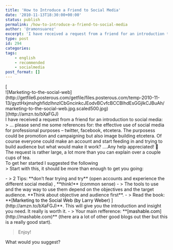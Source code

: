 ```yaml
---
title: 'How to Introduce a Friend to Social Media'
date: '2010-11-13T18:30:00+00:00'
status: publish
permalink: /how-to-introduce-a-friend-to-social-media
author: '@ramonsuarez'
excerpt: 'I have received a request from a friend for an introduction to social media: ... please send me some references for: the effective use of social media for professional purposes - twitter, facebook, etcetera. The purposess could be promotion and ca...'
type: post
id: 294
categories:
tags:
    - english
    - recommended
    - socialmedia
post_format: []
---
```

<div><div>[<div class="p_embed p_image_embed">![Marketing-to-the-social-web](http://getfile6.posterous.com/getfile/files.posterous.com/temp-2010-11-13/gyztHxjmshghfidzIhnzlCbGncinkcJEodvBCvfcBCCBIhdEsGGjlkCJBuAh/marketing-to-the-social-web.jpg.scaled500.jpg)</div>](http://amzn.to/bXaFGJ)</div><div>I have received a request from a friend for an introduction to social media: </div></div><div>> … please send me some references for: the effective use of social media for professional purposes – twitter, facebook, etcetera. The purposess could be promotion and campaigning but also image building etcetera. Of course everyone could make an account and start feeding in and trying to build audience but what would make it work? ….Any help appreciated! 🙂

<div class="gmail_quote"><div>The request is rather large, a lot more than you can explain over a couple cups of tea. </div><div>To get her started I suggested the following </div>> Start with this, it should be more than enough to get you going:

> 

<div>- > 2 Tips: **don’t fear trying and try** (open accounts and experience the different social media) , **think!** (common sense)
- > The tools to use and the way way to use them depend on the objectives and the target audience. **Think about objective and audience first**.
- > Read the book: **[<span style="color:#000000;">Marketing to the Social Web (by Larry Weber) </span>](http://amzn.to/bXaFGJ)**. This will give you the introduction and insight you need. It really is worth it.
- > Your main refference: **[<span style="color:#000000;">mashable.com</span>](http://mashable.com)** (there ara a lot of other good blogs out ther but this is a really good start).

> Enjoy!

<div>What would you suggest? </div></div></div></div>